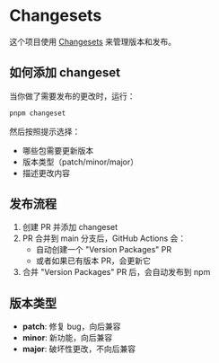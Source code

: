 # Changesets

这个项目使用 [Changesets](https://github.com/changesets/changesets) 来管理版本和发布。

## 如何添加 changeset

当你做了需要发布的更改时，运行：

```bash
pnpm changeset
```

然后按照提示选择：

- 哪些包需要更新版本
- 版本类型（patch/minor/major）
- 描述更改内容

## 发布流程

1. 创建 PR 并添加 changeset
2. PR 合并到 main 分支后，GitHub Actions 会：
   - 自动创建一个 "Version Packages" PR
   - 或者如果已有版本 PR，会更新它
3. 合并 "Version Packages" PR 后，会自动发布到 npm

## 版本类型

- **patch**: 修复 bug，向后兼容
- **minor**: 新功能，向后兼容
- **major**: 破坏性更改，不向后兼容
